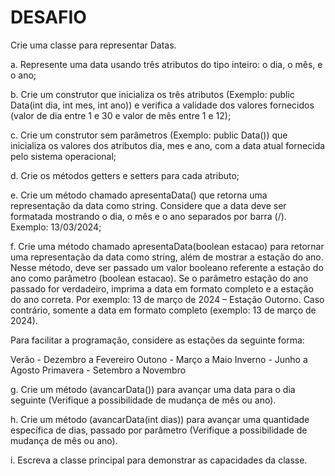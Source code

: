 # DESAFIO

Crie uma classe para representar Datas.

a. Represente uma data usando três atributos do tipo inteiro: o dia, o
mês, e o ano;

b. Crie um construtor que inicializa os três atributos (Exemplo: public
Data(int dia, int mes, int ano)) e verifica a validade dos valores fornecidos
(valor de dia entre 1 e 30 e valor de mês entre 1 e 12);

c. Crie um construtor sem parâmetros (Exemplo: public Data()) que
inicializa os valores dos atributos dia, mes e ano, com a data atual fornecida
pelo sistema operacional;

d. Crie os métodos getters e setters para cada atributo;

e. Crie um método chamado apresentaData() que retorna uma
representação da data como string. Considere que a data deve ser formatada
mostrando o dia, o mês e o ano separados por barra (/). Exemplo:
13/03/2024;

f. Crie uma método chamado apresentaData(boolean estacao) para
retornar uma representação da data como string, além de mostrar a estação
do ano. Nesse método, deve ser passado um valor booleano referente a
estação do ano como parâmetro (boolean estacao). Se o parâmetro estação
do ano passado for verdadeiro, imprima a data em formato completo e a
estação do ano correta. Por exemplo: 13 de março de 2024 – Estação
Outorno. Caso contrário, somente a data em formato completo (exemplo: 13
de março de 2024). 

Para facilitar a programação, considere as estações da seguinte forma:

Verão - Dezembro a Fevereiro
Outono - Março a Maio
Inverno - Junho a Agosto
Primavera - Setembro a Novembro

g. Crie um método (avancarData()) para avançar uma data para o dia
seguinte (Verifique a possibilidade de mudança de mês ou ano).

h. Crie um método (avancarData(int dias)) para avançar uma
quantidade específica de dias, passado por parâmetro (Verifique a
possibilidade de mudança de mês ou ano).

i. Escreva a classe principal para demonstrar as capacidades da
classe.
